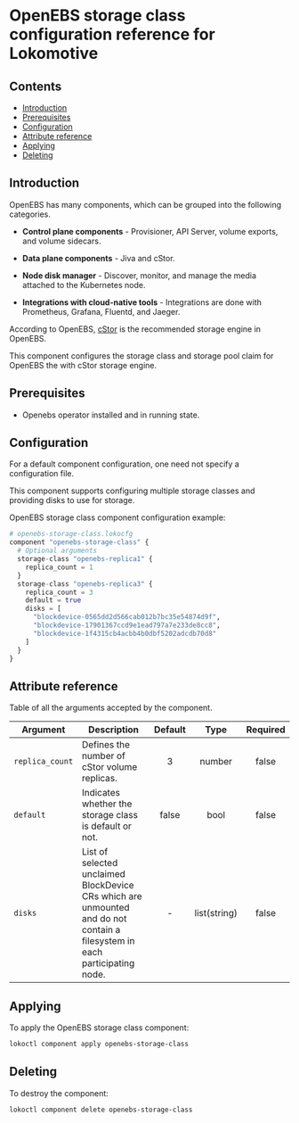 # OpenEBS storage class configuration reference for Lokomotive

## Contents

* [Introduction](#introduction)
* [Prerequisites](#prerequisites)
* [Configuration](#configuration)
* [Attribute reference](#attribute-reference)
* [Applying](#applying)
* [Deleting](#deleting)

## Introduction

OpenEBS has many components, which can be grouped into the following categories.

- **Control plane components** - Provisioner, API Server, volume exports, and volume sidecars.

- **Data plane components** - Jiva and cStor.

- **Node disk manager** - Discover, monitor, and manage the media attached to the Kubernetes node.

- **Integrations with cloud-native tools** - Integrations are done with Prometheus, Grafana, Fluentd, and Jaeger.

According to OpenEBS, [cStor](https://docs.openebs.io/docs/next/cstor.html) is the recommended storage engine in OpenEBS.

This component configures the storage class and storage pool claim for OpenEBS the with cStor storage engine.

## Prerequisites

* Openebs operator installed and in running state.

## Configuration

For a default component configuration, one need not specify a configuration file.

This component supports configuring multiple storage classes and providing disks to use for storage.

OpenEBS storage class component configuration example:

```tf
# openebs-storage-class.lokocfg
component "openebs-storage-class" {
  # Optional arguments
  storage-class "openebs-replica1" {
    replica_count = 1
  }
  storage-class "openebs-replica3" {
    replica_count = 3
    default = true
    disks = [
      "blockdevice-0565dd2d566cab012b7bc35e54874d9f",
      "blockdevice-17901367ccd9e1ead797a7e233de8cc8",
      "blockdevice-1f4315cb4acbb4b0dbf5202adcdb70d8"
    ]
  }
}
```

## Attribute reference

Table of all the arguments accepted by the component.

| Argument        | Description                                                                                                                | Default |     Type     | Required |
|-----------------|----------------------------------------------------------------------------------------------------------------------------|:-------:|:------------:|:--------:|
| `replica_count` | Defines the number of cStor volume replicas.                                                                               |    3    |    number    |  false   |
| `default`       | Indicates whether the storage class is default or not.                                                                     |  false  |     bool     |  false   |
| `disks`         | List of selected unclaimed BlockDevice CRs which are unmounted and do not contain a filesystem in each participating node. |    -    | list(string) |  false   |


## Applying

To apply the OpenEBS storage class component:

```bash
lokoctl component apply openebs-storage-class
```
## Deleting

To destroy the component:

```bash
lokoctl component delete openebs-storage-class
```
